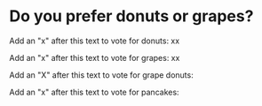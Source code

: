 # Do you prefer donuts or grapes?

Add an "x" after this text to vote for donuts: xx

Add an "x" after this text to vote for grapes: xx

Add an "X" after this text to vote for grape donuts:

Add an "x" after this text to vote for pancakes:
